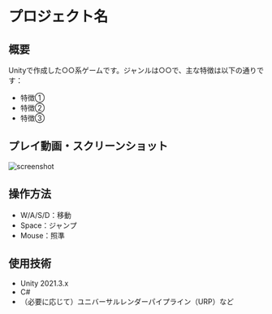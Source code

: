 # プロジェクト名

## 概要
Unityで作成した○○系ゲームです。ジャンルは○○で、主な特徴は以下の通りです：
- 特徴①
- 特徴②
- 特徴③

## プレイ動画・スクリーンショット
![screenshot](screenshots/gameplay.png)

## 操作方法
- W/A/S/D：移動
- Space：ジャンプ
- Mouse：照準

## 使用技術
- Unity 2021.3.x
- C#
- （必要に応じて）ユニバーサルレンダーパイプライン（URP）など